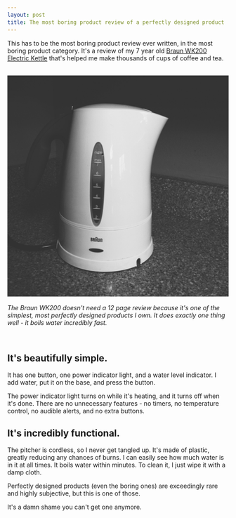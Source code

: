 ```yaml
---
layout: post
title: The most boring product review of a perfectly designed product
---
```

This has to be the most boring product review ever written, in the most boring product category. It's a review of my 7 year old [Braun WK200 Electric Kettle](http://www.amazon.com/gp/product/B00004S9H7/ref=oh_d__o00_details_o00__i01?ie=UTF8&psc=1) that's helped me make thousands of cups of coffee and tea.

<br>

<img src="/assets/kettle.jpg">

_The Braun WK200 doesn't need a 12 page review because it's one of the simplest, most perfectly designed products I own. It does exactly one thing well - it boils water incredibly fast._

<br>

## It's beautifully simple. 

It has one button, one power indicator light, and a water level indicator. I add water, put it on the base, and press the button. 

The power indicator light turns on while it's heating, and it turns off when it's done. There are no unnecessary features - no timers, no temperature control, no audible alerts, and no extra buttons.

## It's incredibly functional. 

The pitcher is cordless, so I never get tangled up. It's made of plastic, greatly reducing any chances of burns. I can easily see how much water is in it at all times. It boils water within minutes. To clean it, I just wipe it with a damp cloth.

Perfectly designed products (even the boring ones) are exceedingly rare and highly subjective, but this is one of those. 

It's a damn shame you can't get one anymore.